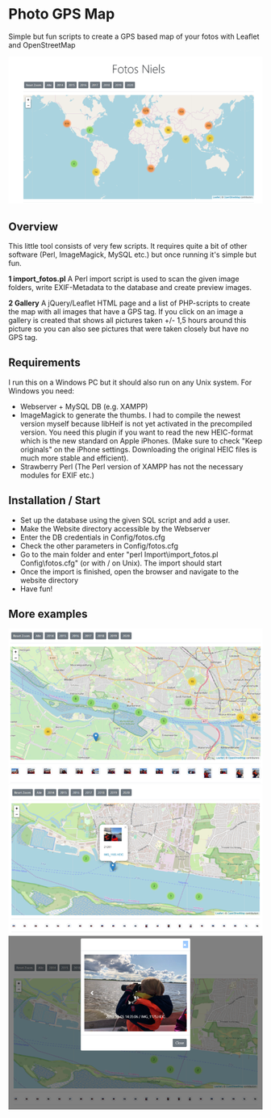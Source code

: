 # Photo GPS Map
Simple but fun scripts to create a GPS based map of your fotos with Leaflet and OpenStreetMap

![Example 01](Examples/img_01.png)

## Overview

This little tool consists of very few scripts. It requires quite a bit of other software (Perl, ImageMagick, MySQL etc.) but once running it's simple but fun.

**1 import_fotos.pl**
A Perl import script is used to scan the given image folders, write EXIF-Metadata to the database and create preview images. 

**2 Gallery**
A jQuery/Leaflet HTML page and a list of PHP-scripts to create the map with all images that have a GPS tag.  If you click on an image a gallery is created that shows all pictures taken +/- 1,5 hours around this picture so you can also see pictures 
that were taken closely but have no GPS tag.

## Requirements

I run this on a Windows PC but it should also run on any Unix system. For Windows you need:
* Webserver + MySQL DB (e.g. XAMPP)
* ImageMagick to generate the thumbs. I had to compile the newest version myself because libHeif is not yet activated in the precompiled version. You need this plugin if you want to read the new HEIC-format which is the new standard on Apple iPhones. (Make sure to check "Keep originals" on the iPhone settings. Downloading the original HEIC files is much more stable and efficient).
* Strawberry Perl (The Perl version of XAMPP has not the necessary modules for EXIF etc.)

## Installation / Start

* Set up the database using the given SQL script and add a user. 
* Make the Website directory accessible by the Webserver
* Enter the DB credentials in Config/fotos.cfg
* Check the other parameters in Config/fotos.cfg
* Go to the main folder and enter "perl Import\import_fotos.pl Config\fotos.cfg" (or with / on Unix). The import should start
* Once the import is finished, open the browser and navigate to the website directory
* Have fun!

## More examples
![Example 02](Examples/img_02.png)
![Example 03](Examples/img_03.png)
![Example 04](Examples/img_04.png)
